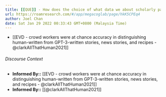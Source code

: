 ```yaml
---
title: [[QUE]] - How does the choice of what data we about scholarly papers we index influence performance for information retrieval systems?
url: https://roamresearch.com/#/app/megacoglab/page/hkK5CPEq4
author: Joel Chan
date: Sat Jan 29 2022 00:33:43 GMT+0800 (Malaysia Time)
---
```


- [[EVD - crowd workers were at chance accuracy in distinguishing human-written from GPT-3-written stories, news stories, and recipes - @clarkAllThatHuman2021]]

###### Discourse Context

- **Informed By::** [[EVD - crowd workers were at chance accuracy in distinguishing human-written from GPT-3-written stories, news stories, and recipes - @clarkAllThatHuman2021]]
- **Informed By::** [[@clarkAllThatHuman2021]]
